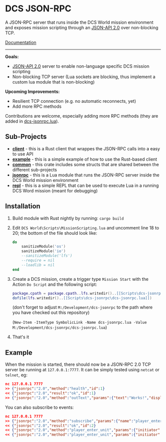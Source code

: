 # DCS JSON-RPC

A JSON-RPC server that runs inside the DCS World mission environment and exposes mission scripting through an [JSON-API 2.0](https://www.jsonrpc.org/specification) over non-blocking TCP.

[Documentation](./docs)

---

**Goals:**
- [JSON-API 2.0](https://www.jsonrpc.org/specification) server to enable non-language specific DCS mission scripting
- Non-blocking TCP server (Lua sockets are blocking, thus implement a custom lua module that is non-blocking)

**Upcoming Improvements:**
- Resilient TCP connection (e.g. no automatic reconnects, yet)
- Add more RPC methods

Contributions are welcome, especially adding more RPC methods (they are added in [dcs-jsonrpc.lua](./dcs-jsonrpc.lua)).

## Sub-Projects

- [**client**](./client) - this is a Rust client that wrappes the JSON-RPC calls into a easy to use API
- [**example**](./example) - this is a simple example of how to use the Rust-based client
- [**common**](./common) - this crate includes some structs that are shared between the different sub-projects
- [**jsonrpc**](./jsonrpc) - this is a Lua module that runs the JSON-RPC server inside the DCS World mission environment  
- [**repl**](./repl) - this is a simple REPL that can be used to execute Lua in a running DCS Word mission (meant for debugging)

## Installation

1. Build module with Rust nightly by running: `cargo build`
2. Edit `DCS World\Scripts\MissionScripting.lua` and uncomment line 18 to 20; the bottom of the file should look like:
    
    ```lua
    do
        sanitizeModule('os')
        sanitizeModule('io')
        --sanitizeModule('lfs')
        --require = nil
        --loadlib = nil
    end
    ```

3. Create a DCS mission, create a trigger type `Mission Start` with the Action `Do Script` and the following script:

    ```lua
    package.cpath = package.cpath..lfs.writedir()..[[Scripts\dcs-jsonrpc\?.dll;]]
    dofile(lfs.writedir()..[[Scripts\dcs-jsonrpc\dcs-jsonrpc.lua]])
    ```
    
    (don't forget to adjust `M:/Development/dcs-jsonrpc` to the path where you have checked out this repository)
    
    (`New-Item -ItemType SymbolicLink -Name dcs-jsonrpc.lua -Value M:/Development/dcs-jsonrpc/dcs-jsonrpc.lua`)

4. That's it

## Example

When the mission is started, there should now be a JSON-RPC 2.0 TCP server be running at `127.0.0.1:7777`. It can be simply tested using `netcat` or `telnet`, eg:

```json
nc 127.0.0.1 7777
>> {"jsonrpc":"2.0","method":"health","id":1}
<< {"jsonrpc":"2.0","result":"ok","id":1}
>> {"jsonrpc":"2.0","method":"outText","params":{"text":"Works!","displayTime":5,"clearView":false}}
```

You can also subscribe to events:

```json
nc 127.0.0.1 7777
>> {"jsonrpc":"2.0","method":"subscribe","params":{"name":"player_enter_unit"},"id":2}
<< {"jsonrpc":"2.0","result":"ok","id":2}
<< {"jsonrpc":"2.0","method":"player_enter_unit","params":{"initiator":"Pilot #001"}}
<< {"jsonrpc":"2.0","method":"player_enter_unit","params":{"initiator":"Pilot #002"}}
```

